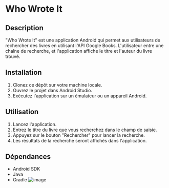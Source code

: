 # Who Wrote It

## Description

"Who Wrote It" est une application Android qui permet aux utilisateurs de rechercher des livres en utilisant l'API Google Books. L'utilisateur entre une chaîne de recherche, et l'application affiche le titre et l'auteur du livre trouvé.

## Installation

1. Clonez ce dépôt sur votre machine locale.
2. Ouvrez le projet dans Android Studio.
3. Exécutez l'application sur un émulateur ou un appareil Android.

## Utilisation

1. Lancez l'application.
2. Entrez le titre du livre que vous recherchez dans le champ de saisie.
3. Appuyez sur le bouton "Rechercher" pour lancer la recherche.
4. Les résultats de la recherche seront affichés dans l'application.

## Dépendances

- Android SDK
- Java
- Gradle
![image](https://github.com/totofile/Who-wrote-it-/assets/113838225/e60c7bf3-e970-435c-909e-33d6ef62e61a)
